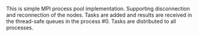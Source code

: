 This is simple MPI process pool implementation. Supporting disconnection and reconnection of the nodes.
Tasks are added and results are received in the thread-safe queues in the process #0. Tasks are distributed to all processes. 